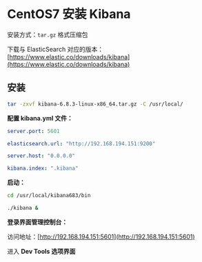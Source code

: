 # CentOS7 安装 Kibana

安装方式：`tar.gz` 格式压缩包

下载与 ElasticSearch 对应的版本：[https://www.elastic.co/downloads/kibana](https://www.elastic.co/downloads/kibana)

## 安装

```bash
tar -zxvf kibana-6.8.3-linux-x86_64.tar.gz -C /usr/local/
```

**配置 kibana.yml 文件：**

```yml
server.port: 5601

elasticsearch.url: "http://192.168.194.151:9200"

server.host: "0.0.0.0"

kibana.index: ".kibana"
```

**启动：**

```bash
cd /usr/local/kibana683/bin

./kibana &
```

**登录界面管理控制台：**

访问地址：[http://192.168.194.151:5601](http://192.168.194.151:5601)

进入 **Dev Tools 选项界面**
